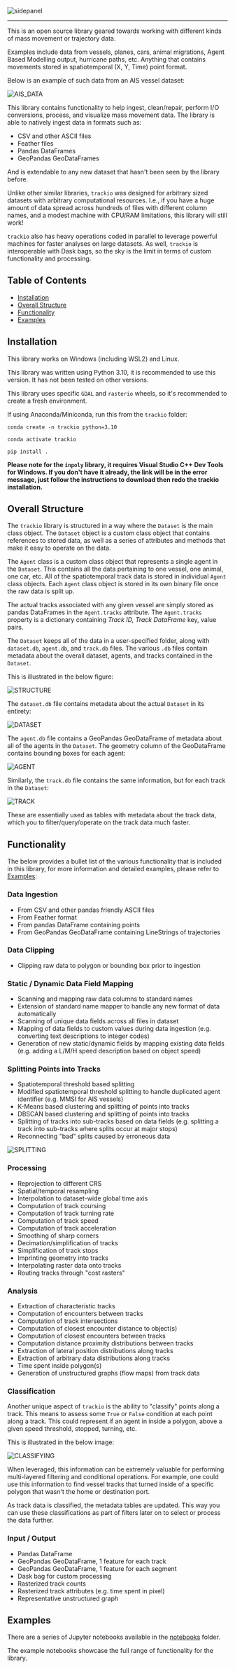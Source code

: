 <p align="left">
<img src="./trackio/supporting/logo3.png" alt="sidepanel" style="display: block; margin-right: auto;">
</p>

---

This is an open source library geared towards working with different kinds of mass movement or trajectory data.

Examples include data from vessels, planes, cars, animal migrations, Agent Based Modelling output, hurricane paths, etc. Anything that contains movements stored in spatiotemporal (X, Y, Time) point format. 

Below is an example of such data from an AIS vessel dataset:

![AIS_DATA](./trackio/supporting/readme_data.png)

This library contains functionality to help ingest, clean/repair, perform I/O conversions, process, and visualize mass movement data. The library is able to natively ingest data in formats such as:

* CSV and other ASCII files
* Feather files
* Pandas DataFrames
* GeoPandas GeoDataFrames

And is extendable to any new dataset that hasn't been seen by the library before.

Unlike other similar libraries, `trackio` was designed for arbitrary sized datasets with arbitrary computational resources. I.e., if you have a huge amount of data spread across hundreds of files with different column names, and a modest machine with CPU/RAM limitations, this library will still work!

`trackio` also has heavy operations coded in parallel to leverage powerful machines for faster analyses on large datasets. As well, `trackio` is interoperable with Dask bags, so the sky is the limit in terms of custom functionality and processing.

## Table of Contents

<!--ts-->
   * [Installation](#installation)
   * [Overall Structure](#overall-structure)
   * [Functionality](#functionality)
   * [Examples](#examples)
<!--te-->

## Installation

This library works on Windows (including WSL2) and Linux.

This library was written using Python 3.10, it is recommended to use this version. It has not been tested on other versions.

This library uses specific `GDAL` and `rasterio` wheels, so it's recommended to create a fresh environment.

If using Anaconda/Miniconda, run this from the `trackio` folder:

`conda create -n trackio python=3.10`

`conda activate trackio`

`pip install .` 

**Please note for the `inpoly` library, it requires Visual Studio C++ Dev Tools for Windows. If you don't have it already, the link will be in the error message, just follow the instructions to download then redo the trackio installation.**

## Overall Structure

The `trackio` library is structured in a way where the `Dataset` is the main class object. The `Dataset` object is a custom class object that contains references to stored data, as well as a series of attributes and methods that make it easy to operate on the data. 

The `Agent` class is a custom class object that represents a single agent in the `Dataset`. This contains all the data pertaining to one vessel, one animal, one car, etc. All of the spatiotemporal track data is stored in individual `Agent` class objects. Each `Agent` class object is stored in its own binary file once the raw data is split up. 

The actual tracks associated with any given vessel are simply stored as pandas DataFrames in the `Agent.tracks` attribute. The `Agent.tracks` property is a dictionary containing *Track ID, Track DataFrame* key, value pairs.

The `Dataset` keeps all of the data in a user-specified folder, along with `dataset.db`, `agent.db`, and `track.db` files. The various `.db` files contain metadata about the overall dataset, agents, and tracks contained in the `Dataset`.

This is illustrated in the below figure:

![STRUCTURE](./trackio/supporting/readme_structure.png)

The `dataset.db` file contains metadata about the actual `Dataset` in its entirety:

![DATASET](./trackio/supporting/readme_datasetdb.png)

The `agent.db` file contains a GeoPandas GeoDataFrame of metadata about all of the agents in the `Dataset`. The geometry column of the GeoDataFrame contains bounding boxes for each agent:

![AGENT](./trackio/supporting/readme_agentdb.png)

Similarly, the `track.db` file contains the same information, but for each track in the `Dataset`:

![TRACK](./trackio/supporting/readme_trackdb.png)

These are essentially used as tables with metadata about the track data, which you to filter/query/operate on the track data much faster.

## Functionality

The below provides a bullet list of the various functionality that is included in this library, for more information and detailed examples, please refer to [Examples](#examples):

### Data Ingestion
* From CSV and other pandas friendly ASCII files
* From Feather format
* From pandas DataFrame containing points
* From GeoPandas GeoDataFrame containing LineStrings of trajectories

### Data Clipping
* Clipping raw data to polygon or bounding box prior to ingestion

### Static / Dynamic Data Field Mapping
* Scanning and mapping raw data columns to standard names
* Extension of standard name mapper to handle any new format of data automatically
* Scanning of unique data fields across all files in dataset
* Mapping of data fields to custom values during data ingestion (e.g. converting text descriptions to integer codes)
* Generation of new static/dynamic fields by mapping existing data fields (e.g. adding a L/M/H speed description based on object speed)

### Splitting Points into Tracks
* Spatiotemporal threshold based splitting
* Modified spatiotemporal threshold splitting to handle duplicated agent identifier (e.g. MMSI for AIS vessels)
* K-Means based clustering and splitting of points into tracks
* DBSCAN based clustering and splitting of points into tracks
* Splitting of tracks into sub-tracks based on data fields (e.g. splitting a track into sub-tracks where splits occur at major stops)
* Reconnecting "bad" splits caused by erroneous data

![SPLITTING](./trackio/supporting/readme_pointsplitting.png)

### Processing
* Reprojection to different CRS
* Spatial/temporal resampling
* Interpolation to dataset-wide global time axis
* Computation of track coursing
* Computation of track turning rate
* Computation of track speed
* Computation of track acceleration
* Smoothing of sharp corners
* Decimation/simplification of tracks
* Simplification of track stops
* Imprinting geometry into tracks
* Interpolating raster data onto tracks
* Routing tracks through "cost rasters"

### Analysis
* Extraction of characteristic tracks
* Computation of encounters between tracks
* Computation of track intersections
* Computation of closest encounter distance to object(s)
* Computation of closest encounters between tracks
* Computation distance proximity distributions between tracks
* Extraction of lateral position distributions along tracks
* Extraction of arbitrary data distributions along tracks
* Time spent inside polygon(s)
* Generation of unstructured graphs (flow maps) from track data

### Classification

Another unique aspect of `trackio` is the ability to "classify" points along a track. This means to assess some `True` or `False` condition at each point along a track. This could represent if an agent in inside a polygon, above a given speed threshold, stopped, turning, etc. 

This is illustrated in the below image:

![CLASSIFYING](./trackio/supporting/readme_classify.png)

When leveraged, this information can be extremely valuable for performing multi-layered filtering and conditional operations. For example, one could use this information to find vessel tracks that turned inside of a specific polygon that wasn't the home or destination port.

As track data is classified, the metadata tables are updated. This way you can use these classifications as part of filters later on to select or process the data further.

### Input / Output
* Pandas DataFrame
* GeoPandas GeoDataFrame, 1 feature for each track
* GeoPandas GeoDataFrame, 1 feature for each segment
* Dask bag for custom processing
* Rasterized track counts
* Rasterized track attributes (e.g. time spent in pixel)
* Representative unstructured graph

## Examples

There are a series of Jupyter notebooks available in the [notebooks](https://github.com/derekeden/trackio/tree/main/notebooks) folder.

The example notebooks showcase the full range of functionality for the library.
